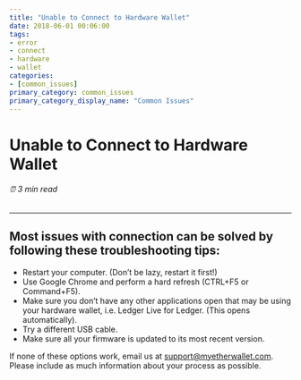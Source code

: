 ```yaml
---
title: "Unable to Connect to Hardware Wallet"
date: 2018-06-01 00:06:00
tags:
- error
- connect
- hardware
- wallet
categories:
- [common_issues]
primary_category: common_issues
primary_category_display_name: "Common Issues"
---
```


# __Unable to Connect to Hardware Wallet__
###### ⏰ 3 min read
***

## __Most issues with connection can be solved by following these troubleshooting tips:__

* Restart your computer. (Don’t be lazy, restart it first!)
* Use Google Chrome and perform a hard refresh (CTRL+F5 or Command+F5).
* Make sure you don’t have any other applications open that may be using your hardware wallet, i.e. Ledger Live for Ledger. (This opens automatically).
* Try a different USB cable.
* Make sure all your firmware is updated to its most recent version. 

If none of these options work, email us at support@myetherwallet.com. Please include as much information about your process as possible.